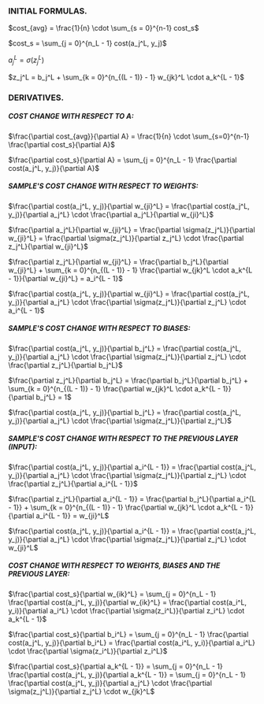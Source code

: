 ### INITIAL FORMULAS.

$cost_{avg} = \frac{1}{n} \cdot \sum_{s = 0}^{n-1} cost_s$

$cost_s = \sum_{j = 0}^{n_L - 1} cost(a_j^L, y_j)$

$a_j^L = \sigma(z_j^L)$

$z_j^L = b_j^L + \sum_{k = 0}^{n_{(L - 1)} - 1} w_{jk}^L \cdot a_k^{L - 1}$

### DERIVATIVES.

##### COST CHANGE WITH RESPECT TO $A$:

$\frac{\partial cost_{avg}}{\partial A} = \frac{1}{n} \cdot \sum_{s=0}^{n-1} \frac{\partial cost_s}{\partial A}$

$\frac{\partial cost_s}{\partial A} = \sum_{j = 0}^{n_L - 1} \frac{\partial cost(a_j^L, y_j)}{\partial A}$

##### SAMPLE'S COST CHANGE WITH RESPECT TO WEIGHTS:

$\frac{\partial cost(a_j^L, y_j)}{\partial w_{ji}^L} = \frac{\partial cost(a_j^L, y_j)}{\partial a_j^L} \cdot \frac{\partial a_j^L}{\partial w_{ji}^L}$

$\frac{\partial a_j^L}{\partial w_{ji}^L} = \frac{\partial \sigma(z_j^L)}{\partial w_{ji}^L} = \frac{\partial \sigma(z_j^L)}{\partial z_j^L} \cdot \frac{\partial z_j^L}{\partial w_{ji}^L}$

$\frac{\partial z_j^L}{\partial w_{ji}^L} = \frac{\partial b_j^L}{\partial w_{ji}^L} + \sum_{k = 0}^{n_{(L - 1)} - 1} \frac{\partial w_{jk}^L \cdot a_k^{L - 1}}{\partial w_{ji}^L} = a_i^{L - 1}$

$\frac{\partial cost(a_j^L, y_j)}{\partial w_{ji}^L} = \frac{\partial cost(a_j^L, y_j)}{\partial a_j^L} \cdot \frac{\partial \sigma(z_j^L)}{\partial z_j^L} \cdot a_i^{L - 1}$

##### SAMPLE'S COST CHANGE WITH RESPECT TO BIASES:

$\frac{\partial cost(a_j^L, y_j)}{\partial b_j^L} = \frac{\partial cost(a_j^L, y_j)}{\partial a_j^L} \cdot \frac{\partial \sigma(z_j^L)}{\partial z_j^L} \cdot \frac{\partial z_j^L}{\partial b_j^L}$

$\frac{\partial z_j^L}{\partial b_j^L} = \frac{\partial b_j^L}{\partial b_j^L} + \sum_{k = 0}^{n_{(L - 1)} - 1} \frac{\partial w_{jk}^L \cdot a_k^{L - 1}}{\partial b_j^L} = 1$

$\frac{\partial cost(a_j^L, y_j)}{\partial b_j^L}  = \frac{\partial cost(a_j^L, y_j)}{\partial a_j^L} \cdot \frac{\partial \sigma(z_j^L)}{\partial z_j^L}$

##### SAMPLE'S COST CHANGE WITH RESPECT TO THE PREVIOUS LAYER (INPUT):

$\frac{\partial cost(a_j^L, y_j)}{\partial a_i^{L - 1}} = \frac{\partial cost(a_j^L, y_j)}{\partial a_j^L} \cdot \frac{\partial \sigma(z_j^L)}{\partial z_j^L} \cdot \frac{\partial z_j^L}{\partial a_i^{L - 1}}$

$\frac{\partial z_j^L}{\partial a_i^{L - 1}} = \frac{\partial b_j^L}{\partial a_i^{L - 1}} + \sum_{k = 0}^{n_{(L - 1)} - 1} \frac{\partial w_{jk}^L \cdot a_k^{L - 1}}{\partial a_i^{L - 1}} = w_{ji}^L$

$\frac{\partial cost(a_j^L, y_j)}{\partial a_i^{L - 1}} = \frac{\partial cost(a_j^L, y_j)}{\partial a_j^L} \cdot \frac{\partial \sigma(z_j^L)}{\partial z_j^L} \cdot w_{ji}^L$

##### COST CHANGE WITH RESPECT TO WEIGHTS, BIASES AND THE PREVIOUS LAYER:

$\frac{\partial cost_s}{\partial w_{ik}^L} = \sum_{j = 0}^{n_L - 1} \frac{\partial cost(a_j^L, y_j)}{\partial w_{ik}^L} = \frac{\partial cost(a_i^L, y_i)}{\partial a_i^L} \cdot \frac{\partial \sigma(z_i^L)}{\partial z_i^L} \cdot a_k^{L - 1}$

$\frac{\partial cost_s}{\partial b_i^L} = \sum_{j = 0}^{n_L - 1} \frac{\partial cost(a_j^L, y_j)}{\partial b_i^L} = \frac{\partial cost(a_i^L, y_i)}{\partial a_i^L} \cdot \frac{\partial \sigma(z_i^L)}{\partial z_i^L}$

$\frac{\partial cost_s}{\partial a_k^{L - 1}} = \sum_{j = 0}^{n_L - 1} \frac{\partial cost(a_j^L, y_j)}{\partial a_k^{L - 1}} = \sum_{j = 0}^{n_L - 1} \frac{\partial cost(a_j^L, y_j)}{\partial a_j^L} \cdot \frac{\partial \sigma(z_j^L)}{\partial z_j^L} \cdot w_{jk}^L$
